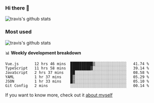 ### Hi there 👋

<!--
**HondryTravis/HondryTravis** is a ✨ _special_ ✨ repository because its `README.md` (this file) appears on your GitHub profile.

Here are some ideas to get you started:

- 🔭 I’m currently working on ...
- 🌱 I’m currently learning ...
- 👯 I’m looking to collaborate on ...
- 🤔 I’m looking for help with ...
- 💬 Ask me about ...
- 📫 How to reach me: ...
- 😄 Pronouns: ...
- ⚡ Fun fact: ...
-->

![travis's github stats](https://github-readme-stats.vercel.app/api?username=HondryTravis&hide=stars)
### Most used
![travis's github stats](https://github-readme-stats.anuraghazra1.vercel.app/api/top-langs/?username=HondryTravis&layout=compact&hide_title=true)

📊 **Weekly development breakdown**

<!--START_SECTION:waka-->

```text
Vue.js       12 hrs 46 mins  ██████████▒░░░░░░░░░░░░░░   41.74 %
TypeScript   11 hrs 58 mins  █████████▓░░░░░░░░░░░░░░░   39.14 %
JavaScript   2 hrs 37 mins   ██░░░░░░░░░░░░░░░░░░░░░░░   08.58 %
YAML         1 hr 37 mins    █▒░░░░░░░░░░░░░░░░░░░░░░░   05.29 %
JSON         1 hr 33 mins    █▒░░░░░░░░░░░░░░░░░░░░░░░   05.10 %
Git Config   2 mins          ░░░░░░░░░░░░░░░░░░░░░░░░░   00.14 %
```

<!--END_SECTION:waka-->

If you want to know more, check out it [about myself](https://hondrytravis.github.io/)
